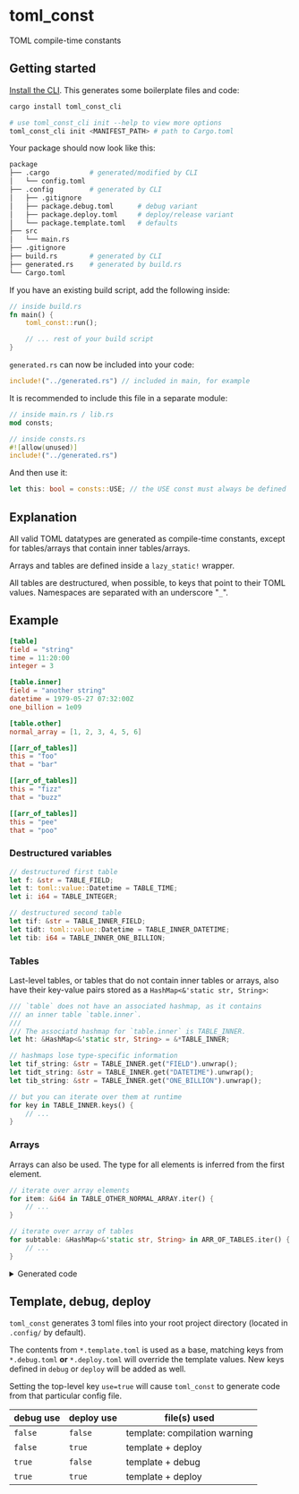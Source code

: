 # toml_const

TOML compile-time constants

## Getting started

[Install the CLI](https://crates.io/crates/toml_const_cli). This generates some boilerplate files and code:
```sh
cargo install toml_const_cli

# use toml_const_cli init --help to view more options
toml_const_cli init <MANIFEST_PATH> # path to Cargo.toml
```

Your package should now look like this:

```sh
package
├── .cargo          # generated/modified by CLI
│   └── config.toml
├── .config         # generated by CLI
│   ├── .gitignore
│   ├── package.debug.toml      # debug variant
│   ├── package.deploy.toml     # deploy/release variant
│   └── package.template.toml   # defaults
├── src
│   └── main.rs
├── .gitignore
├── build.rs        # generated by CLI
├── generated.rs    # generated by build.rs
└── Cargo.toml
```

If you have an existing build script, add the following inside:
```rust
// inside build.rs
fn main() {
    toml_const::run();

    // ... rest of your build script
}
```

`generated.rs` can now be included into your code:

```rust
include!("../generated.rs") // included in main, for example
```

It is recommended to include this file in a separate module:

```rust
// inside main.rs / lib.rs
mod consts;

// inside consts.rs
#![allow(unused)]
include!("../generated.rs")
```

And then use it:

```rust
let this: bool = consts::USE; // the USE const must always be defined
```

## Explanation

All valid TOML datatypes are generated as compile-time constants, except for tables/arrays that contain inner tables/arrays.

Arrays and tables are defined inside a `lazy_static!` wrapper.

All tables are destructured, when possible, to keys that point to their TOML values. Namespaces are separated with an underscore "`_`".

## Example

```toml
[table]
field = "string"
time = 11:20:00
integer = 3

[table.inner]
field = "another string"
datetime = 1979-05-27 07:32:00Z
one_billion = 1e09

[table.other]
normal_array = [1, 2, 3, 4, 5, 6]

[[arr_of_tables]]
this = "foo"
that = "bar"

[[arr_of_tables]]
this = "fizz"
that = "buzz"

[[arr_of_tables]]
this = "pee"
that = "poo"
```

### Destructured variables

```rust
// destructured first table
let f: &str = TABLE_FIELD;
let t: toml::value::Datetime = TABLE_TIME;
let i: i64 = TABLE_INTEGER;

// destructured second table
let tif: &str = TABLE_INNER_FIELD;
let tidt: toml::value::Datetime = TABLE_INNER_DATETIME;
let tib: i64 = TABLE_INNER_ONE_BILLION;
```

### Tables
Last-level tables, or tables that do not contain inner tables or arrays, also have their key-value pairs stored as a `HashMap<&'static str, String>`:
```rust
/// `table` does not have an associated hashmap, as it contains
/// an inner table `table.inner`.
///
/// The associatd hashmap for `table.inner` is TABLE_INNER.
let ht: &HashMap<&'static str, String> = &*TABLE_INNER;

// hashmaps lose type-specific information
let tif_string: &str = TABLE_INNER.get("FIELD").unwrap();
let tidt_string: &str = TABLE_INNER.get("DATETIME").unwrap();
let tib_string: &str = TABLE_INNER.get("ONE_BILLION").unwrap();

// but you can iterate over them at runtime
for key in TABLE_INNER.keys() {
    // ...
}
```

### Arrays
Arrays can also be used. The type for all elements is inferred from the first element.
```rust
// iterate over array elements
for item: &i64 in TABLE_OTHER_NORMAL_ARRAY.iter() {
    // ...
}

// iterate over array of tables
for subtable: &HashMap<&'static str, String> in ARR_OF_TABLES.iter() {
    // ...
}
```

<details>
<summary>Generated code</summary>

```rust
// ...imports excluded

/// type: &'static str
pub const TABLE_INNER_FIELD: &'static str = "another string";
/// type: f64
pub const TABLE_INNER_ONE_BILLION: f64 = (1000000000_f64);
/// type: i64
pub const TABLE_INTEGER: i64 = (3_i64);
lazy_static::lazy_static! {
/// type: [HashMap<&'static str, String>; 3]
pub static ref ARR_OF_TABLES: [HashMap<&'static str, String>; 3] = [
HashMap::from([
("that", "bar".to_string()),("this", "foo".to_string()),])
,
HashMap::from([
("that", "buzz".to_string()),("this", "fizz".to_string()),])
,
HashMap::from([
("that", "poo".to_string()),("this", "pee".to_string()),])

];
}
/// type: &'static str
pub const TABLE_FIELD: &'static str = "string";
/// type: bool
pub const USE: bool = false;
/// type: Datetime
pub const TABLE_TIME: Datetime = Datetime {
    date: None,
    time: Some(Time {
        hour: 11,
        minute: 20,
        second: 0,
        nanosecond: 0,
    }),
    offset: None,
};
lazy_static::lazy_static! {
/// type: [i64; 6]
pub static ref OTHER_NORMAL_ARRAY: [i64; 6] = [
(1_i64),
(2_i64),
(3_i64),
(4_i64),
(5_i64),
(6_i64)
];
}
/// type: Datetime
pub const TABLE_INNER_DATETIME: Datetime = Datetime {
    date: Some(Date {
        year: 1979,
        month: 5,
        day: 27,
    }),
    time: Some(Time {
        hour: 7,
        minute: 32,
        second: 0,
        nanosecond: 0,
    }),
    offset: Some(Offset::Z),
};
lazy_static::lazy_static! {
/// type: HashMap<&'static str, String>
pub static ref TABLE_INNER: HashMap<&'static str, String> = HashMap::from([
("DATETIME", Datetime { date: Some(Date { year: 1979, month: 5, day: 27 } ), time: Some(Time { hour: 7, minute: 32, second: 0, nanosecond: 0 } ), offset: Some(Offset::Z) }.to_string()),
("FIELD", "another string".to_string()),
("ONE_BILLION", (1000000000_f64).to_string()),
]);
}
```
</details>

## Template, debug, deploy

`toml_const` generates 3 toml files into your root project directory (located in `.config/` by default).

The contents from `*.template.toml` is used as a base, matching keys from
`*.debug.toml` **or** `*.deploy.toml` will override the template values.
New keys defined in `debug` or `deploy` will be added as well.

Setting the top-level key `use=true` will cause `toml_const`
to generate code from that particular config file.

| debug use | deploy use | file(s) used                  |
| --------- | ---------- | ----------------------------- |
| `false`   | `false`    | template: compilation warning |
| `false`   | `true`     | template + deploy             |
| `true`    | `false`    | template + debug              |
| `true`    | `true`     | template + deploy             |
